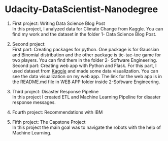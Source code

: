 # Udacity-DataScientist-Nanodegree

1. First project: Writing Data Science Blog Post<br />
In this project, I analyzed data for Climate Change from Kaggle. You can find my work and the dataset in the folder 1- Data Science Blog Post.<br />

2. Second project:<br />
First part: Creating packages for python. One package is for Gaussian and Binomial distribution and the other package is tic-tac-toe game for two players. You can find them in the folder 2- Software Engineering.<br/>
Second part: Creating web app with Python and Flask. For this part, I used dataset from [Kaggle](https://www.kaggle.com/dansbecker/melbourne-housing-snapshot) and made some data visualization. You can see the data visualization on my web app. The link for the web app is in the README.md file in WEB APP folder inside 2-Software Engineering. <br />

3. Third project: Disaster Response Pipeline<br/>
In this project I created ETL and Machine Learning Pipeline for disaster response messages. <br/>

4. Fourth project: Recommendations with IBM<br/>

5. Fifth project: The Capstone Project<br/>
In this project the main goal was to navigate the robots with the help of Machine Learning.
